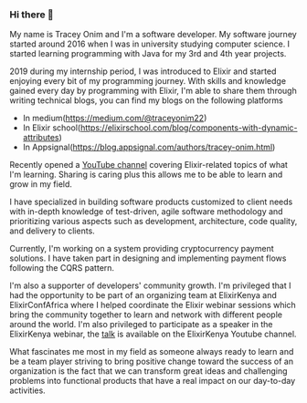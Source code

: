 ### Hi there 👋

My name is Tracey Onim and I'm a software developer. My software journey started around 2016 when I was in university studying computer science.
I started learning programming with Java for my 3rd and 4th year projects.

2019 during my internship period, I was introduced to Elixir and started enjoying every bit of my programming journey. With skills and knowledge gained every day by programming with Elixir, I'm able to share them through writing technical blogs, you can find my blogs on the following platforms
  
- In medium(https://medium.com/@traceyonim22)
- In Elixir school(https://elixirschool.com/blog/components-with-dynamic-attributes)
- In Appsignal(https://blog.appsignal.com/authors/tracey-onim.html)

Recently opened a [YouTube channel](https://www.youtube.com/@Elixir.code_girl/videos) covering Elixir-related topics of what I'm learning. Sharing is caring plus this allows me to be able to learn and grow in my field.

I have specialized in building software products customized to client needs with in-depth knowledge of test-driven, agile software methodology and prioritizing various aspects such as development, architecture, code quality, and delivery to clients.

Currently, I'm working on a system providing cryptocurrency payment solutions. I have taken part in designing and implementing payment flows following the CQRS pattern.

I'm also a supporter of developers' community growth. I'm privileged  that I had the opportunity to be part of an organizing team at ElixirKenya and ElixirConfAfrica where I helped coordinate the Elixir webinar sessions which bring the community together to learn and network with different people around the world. I'm also privileged to participate as a speaker in the ElixirKenya webinar, the [talk](https://www.youtube.com/watch?v=EQ-ZRP5FKZ8&t=421s) is available on the ElixirKenya Youtube channel.

What fascinates me most in my field as someone always ready to learn and be a team player striving to bring positive change toward the success of an organization is the fact that we can transform great ideas and challenging problems into functional products that have a real impact on our day-to-day activities.

<!--
**TraceyOnim/TraceyOnim** is a ✨ _special_ ✨ repository because its `README.md` (this file) appears on your GitHub profile.

Here are some ideas to get you started:

- 🔭 I’m currently working on ...
- 🌱 I’m currently learning ...
- 👯 I’m looking to collaborate on ...
- 🤔 I’m looking for help with ...
- 💬 Ask me about ...
- 📫 How to reach me: ...
- 😄 Pronouns: ...
- ⚡ Fun fact: ...
-->
